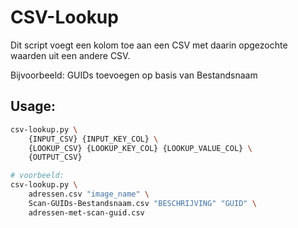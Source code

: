 # CSV-Lookup
Dit script voegt een kolom toe aan een CSV met daarin opgezochte waarden uit een andere CSV.

Bijvoorbeeld: GUIDs toevoegen op basis van Bestandsnaam


## Usage:
```bash
csv-lookup.py \
	{INPUT_CSV} {INPUT_KEY_COL} \
	{LOOKUP_CSV} {LOOKUP_KEY_COL} {LOOKUP_VALUE_COL} \
	{OUTPUT_CSV}

# voorbeeld:
csv-lookup.py \
	adressen.csv "image_name" \
	Scan-GUIDs-Bestandsnaam.csv "BESCHRIJVING" "GUID" \
	adressen-met-scan-guid.csv
````